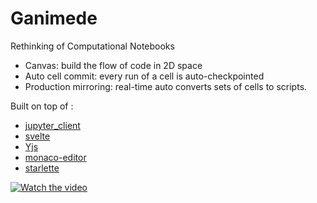 # Ganimede

Rethinking of Computational Notebooks

- Canvas: build the flow of code in 2D space
- Auto cell commit: every run of a cell is auto-checkpointed
- Production mirroring: real-time auto converts sets of cells to scripts.

Built on top of :

- [jupyter_client](https://github.com/jupyter/jupyter_client)
- [svelte](https://github.com/sveltejs/svelte)
- [Yjs](https://github.com/yjs/yjs)
- [monaco-editor](https://github.com/microsoft/monaco-editor)
- [starlette](https://github.com/encode/starlette)

[![Watch the video](https://img.youtube.com/vi/osR8aek9AuA/hqdefault.jpg)](https://www.youtube.com/embed/osR8aek9AuA)
